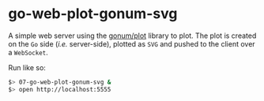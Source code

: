 # go-web-plot-gonum-svg

A simple web server using the [gonum/plot](https://github.com/gonum/plot) library to plot.
The plot is created on the `Go` side (_i.e._ server-side), plotted as `SVG` and pushed to the client over a `WebSocket`.

Run like so:

```sh
$> 07-go-web-plot-gonum-svg &
$> open http://localhost:5555
```
